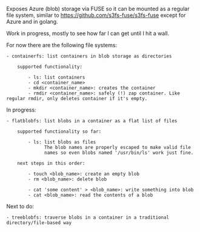 Exposes Azure (blob) storage via FUSE so it can be mounted
as a regular file system, similar to https://github.com/s3fs-fuse/s3fs-fuse
except for Azure and in golang.

Work in progress, mostly to see how far I can get until I
hit a wall.

For now there are the following file systems:

```
- containerfs: list containers in blob storage as directories

    supported functionality:
    
        - ls: list containers
        - cd <container_name>
        - mkdir <container_name>: creates the container
        - rmdir <container_name>: safely (!) zap container. Like regular rmdir, only deletes container if it's empty.

```


In progress:

```
- flatblobfs: list blobs in a container as a flat list of files

    supported functionality so far:
    
        - ls: list blobs as files
              The blob names are properly escaped to make valid file
              names so even blobs named '/usr/bin/ls' work just fine.

    next steps in this order:

        - touch <blob_name>: create an empty blob
        - rm <blob_name>: delete blob
        
        - cat 'some content' > <blob_name>: write something into blob
        - cat <blob_name>: read the contents of a blob
```


Next to do:

```
- treeblobfs: traverse blobs in a container in a traditional directory/file-based way
```

